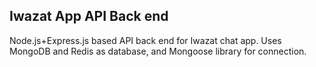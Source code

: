 ## Iwazat App API Back end

Node.js+Express.js based API back end for Iwazat chat app. Uses MongoDB and Redis as database, and Mongoose library for connection.
